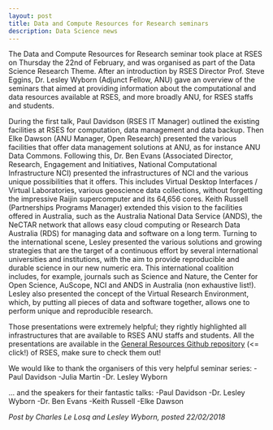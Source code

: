 ```yaml
---
layout: post
title: Data and Compute Resources for Research seminars
description: Data Science news
---
```


The Data and Compute Resources for Research seminar took place at RSES on Thursday the 22nd of February, and was organised as part of the Data Science Research Theme. After an introduction by RSES Director Prof. Steve Eggins, Dr. Lesley Wyborn (Adjunct Fellow, ANU) gave an overview of the seminars that aimed at providing information about the computational and data resources available at RSES, and more broadly ANU, for RSES staffs and students.

During the first talk, Paul Davidson (RSES IT Manager) outlined the existing facilities at RSES for computation, data management and data backup. Then Elke Dawson (ANU Manager, Open Research) presented the various facilities that offer data management solutions at ANU, as for instance ANU Data Commons. Following this, Dr. Ben Evans (Associated Director, Research, Engagement and Initiatives, National Computational Infrastructure NCI) presented the infrastructures of NCI and the various unique possibilities that it offers. This includes Virtual Desktop Interfaces / Virtual Laboratories, various geoscience data collections, without forgetting the impressive Raijin supercomputer and its 64,656 cores. Keith Russell (Partnerships Programs Manager) extended this vision to the facilities offered in Australia, such as the Australia National Data Service (ANDS), the NeCTAR network that allows easy cloud computing or Research Data Australia (RDS) for managing data and software on a long term. Turning to the international scene, Lesley presented the various solutions and growing strategies that are the target of a continuous effort by several international universities and institutions, with the aim to provide reproducible and durable science in our new numeric era. This international coalition includes, for example, journals such as Science and Nature, the Center for Open Science, AuScope, NCI and ANDS in Australia (non exhaustive list!). Lesley also presented the concept of the Virtual Research Environment, which, by putting all pieces of data and software together, allows one to perform unique and reproducible research.

Those presentations were extremely helpful; they rightly highlighted all infrastructures that are available to RSES ANU staffs and students. All the presentations are available in the [General Resources Github repository](https://github.com/rses-datascience/GeneralResources) (<= click!) of RSES, make sure to check them out! 

We would like to thank the organisers of this very helpful seminar series:
-Paul Davidson
-Julia Martin 
-Dr. Lesley Wyborn

... and the speakers for their fantastic talks:
-Paul Davidson
-Dr. Lesley Wyborn
-Dr. Ben Evans
-Keith Russell 
-Elke Dawson

*Post by Charles Le Losq and Lesley Wyborn, posted 22/02/2018*
